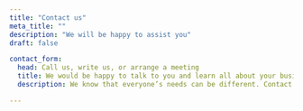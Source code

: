 ```yaml
---
title: "Contact us"
meta_title: ""
description: "We will be happy to assist you"
draft: false

contact_form:
  head: Call us, write us, or arrange a meeting
  title: We would be happy to talk to you and learn all about your business needs
  description: We know that everyone’s needs can be different. Contact us so that together we can review your needs and how you can use our services in the best way

---
```

